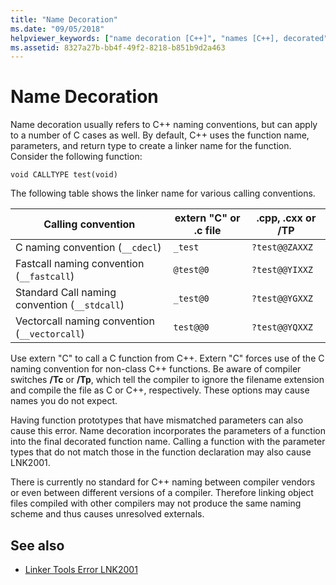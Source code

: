 ```yaml
---
title: "Name Decoration"
ms.date: "09/05/2018"
helpviewer_keywords: ["name decoration [C++]", "names [C++], decorated", "decorated names, calling conventions"]
ms.assetid: 8327a27b-bb4f-49f2-8218-b851b9d2a463
---
```

# Name Decoration

Name decoration usually refers to C++ naming conventions, but can apply to a number of C cases as well. By default, C++ uses the function name, parameters, and return type to create a linker name for the function. Consider the following function:

```
void CALLTYPE test(void)
```

The following table shows the linker name for various calling conventions.

|Calling convention|extern "C" or .c file|.cpp, .cxx or /TP|
|------------------------|---------------------------|------------------------|
|C naming convention (`__cdecl`)|`_test`|`?test@@ZAXXZ`|
|Fastcall naming convention (`__fastcall`)|`@test@0`|`?test@@YIXXZ`|
|Standard Call naming convention (`__stdcall`)|`_test@0`|`?test@@YGXXZ`|
|Vectorcall naming convention (`__vectorcall`)|`test@@0`|`?test@@YQXXZ`|

Use extern "C" to call a C function from C++. Extern "C" forces use of the C naming convention for non-class C++ functions. Be aware of compiler switches **/Tc** or **/Tp**, which tell the compiler to ignore the filename extension and compile the file as C or C++, respectively. These options may cause names you do not expect.

Having function prototypes that have mismatched parameters can also cause this error. Name decoration incorporates the parameters of a function into the final decorated function name. Calling a function with the parameter types that do not match those in the function declaration may also cause LNK2001.

There is currently no standard for C++ naming between compiler vendors or even between different versions of a compiler. Therefore linking object files compiled with other compilers may not produce the same naming scheme and thus causes unresolved externals.

## See also

- [Linker Tools Error LNK2001](../../error-messages/tool-errors/linker-tools-error-lnk2001.md)
